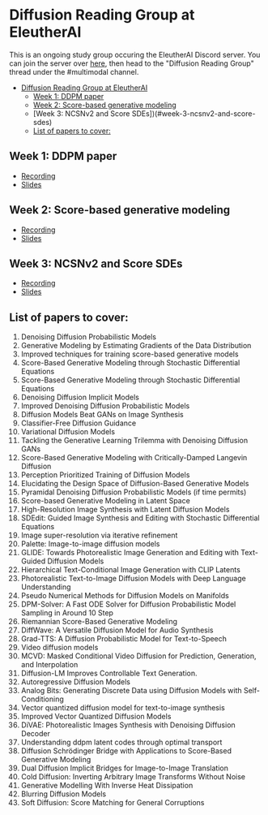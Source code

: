 # Diffusion Reading Group at EleutherAI

This is an ongoing study group occuring the EleutherAI Discord server. You can join the server over [here](https://discord.gg/zBGx3azzUn), then head to the "Diffusion Reading Group" thread under the #multimodal channel.

<!--ts-->
* [Diffusion Reading Group at EleutherAI](#diffusion-reading-group-at-eleutherai)
   * [Week 1: DDPM paper](#week-1-ddpm-paper)
   * [Week 2: Score-based generative modeling](#week-2-score-based-generative-modeling)
   * [Week 3: NCSNv2 and Score SDEs])(#week-3-ncsnv2-and-score-sdes)
   * [List of papers to cover:](#list-of-papers-to-cover)
<!--te-->

## Week 1: DDPM paper
* [Recording](https://www.youtube.com/watch?v=B5gfJF8mOPo)
* [Slides](%231%20DDPM%20paper.pdf)

## Week 2: Score-based generative modeling
* [Recording](https://youtu.be/iv6K7yo5KgQ)
* [Slides](%232%20Score-based%20generative%20modeling.pdf)

## Week 3: NCSNv2 and Score SDEs
* [Recording](https://www.youtube.com/watch?v=NwfkNEGjNus)
* [Slides](%233%20NCSNv2%20and%20Score%20SDE.pdf)


## List of papers to cover:
1. Denoising Diffusion Probabilistic Models
2. Generative Modeling by Estimating Gradients of the Data Distribution
3. Improved techniques for training score-based generative models
4. Score-Based Generative Modeling through Stochastic Differential Equations
5. Score-Based Generative Modeling through Stochastic Differential Equations
6. Denoising Diffusion Implicit Models
7. Improved Denoising Diffusion Probabilistic Models
8.  Diffusion Models Beat GANs on Image Synthesis 
9. Classifier-Free Diffusion Guidance
10. Variational Diffusion Models
11. Tackling the Generative Learning Trilemma with Denoising Diffusion GANs
12. Score-Based Generative Modeling with Critically-Damped Langevin Diffusion
13. Perception Prioritized Training of Diffusion Models
14. Elucidating the Design Space of Diffusion-Based Generative Models
15. Pyramidal Denoising Diffusion Probabilistic Models (if time permits)
16. Score-based Generative Modeling in Latent Space 
17. High-Resolution Image Synthesis with Latent Diffusion Models
18. SDEdit: Guided Image Synthesis and Editing with Stochastic Differential Equations
19. Image super-resolution via iterative refinement
20. Palette: Image-to-image diffusion models
21. GLIDE: Towards Photorealistic Image Generation and Editing with Text-Guided Diffusion Models
22. Hierarchical Text-Conditional Image Generation with CLIP Latents
23. Photorealistic Text-to-Image Diffusion Models with Deep Language Understanding
24. Pseudo Numerical Methods for Diffusion Models on Manifolds
25. DPM-Solver: A Fast ODE Solver for Diffusion Probabilistic Model Sampling in Around 10 Step
26. Riemannian Score-Based Generative Modeling
27. DiffWave: A Versatile Diffusion Model for Audio Synthesis
28. Grad-TTS: A Diffusion Probabilistic Model for Text-to-Speech
29. Video diffusion models
30. MCVD: Masked Conditional Video Diffusion for Prediction, Generation, and Interpolation
31. Diffusion-LM Improves Controllable Text Generation.
32. Autoregressive Diffusion Models
33. Analog Bits: Generating Discrete Data using Diffusion Models with Self-Conditioning
34. Vector quantized diffusion model for text-to-image synthesis
35. Improved Vector Quantized Diffusion Models
36. DiVAE: Photorealistic Images Synthesis with Denoising Diffusion Decoder
37. Understanding ddpm latent codes through optimal transport
38. Diffusion Schrödinger Bridge with Applications to Score-Based Generative Modeling
39. Dual Diffusion Implicit Bridges for Image-to-Image Translation
40. Cold Diffusion: Inverting Arbitrary Image Transforms Without Noise
41. Generative Modelling With Inverse Heat Dissipation
42. Blurring Diffusion Models
43. Soft Diffusion: Score Matching for General Corruptions
